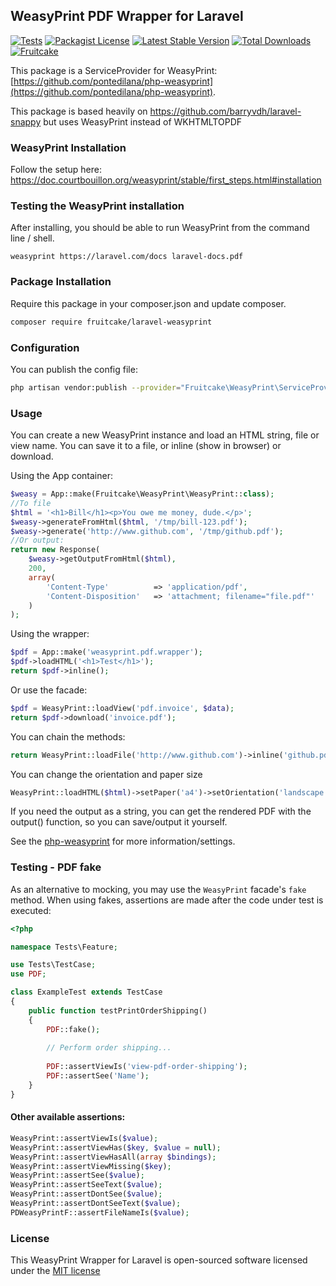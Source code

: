 ## WeasyPrint PDF Wrapper for Laravel
[![Tests](https://github.com/fruitcake/laravel-weasyprint/workflows/Tests/badge.svg)](https://github.com/fruitcake/laravel-weasyprint/actions)
[![Packagist License](https://poser.pugx.orgfruitcake/laravel-weasyprint/license.png)](http://choosealicense.com/licenses/mit/)
[![Latest Stable Version](https://poser.pugx.org/fruitcake/laravel-weasyprint/version.png)](https://packagist.org/packages/fruitcake/laravel-weasyprint)
[![Total Downloads](https://poser.pugx.org/fruitcake/laravel-weasyprint/d/total.png)](https://packagist.org/packages/fruitcake/laravel-weasyprint)
[![Fruitcake](https://img.shields.io/badge/Powered%20By-Fruitcake-b2bc35.svg)](https://fruitcake.nl/)

This package is a ServiceProvider for WeasyPrint: [https://github.com/pontedilana/php-weasyprint](https://github.com/pontedilana/php-weasyprint).

This package is based heavily on https://github.com/barryvdh/laravel-snappy but uses WeasyPrint instead of WKHTMLTOPDF

### WeasyPrint Installation

Follow the setup here: https://doc.courtbouillon.org/weasyprint/stable/first_steps.html#installation

### Testing the WeasyPrint installation

After installing, you should be able to run WeasyPrint from the command line / shell.

```shell
weasyprint https://laravel.com/docs laravel-docs.pdf
```

### Package Installation

Require this package in your composer.json and update composer.

```bash
composer require fruitcake/laravel-weasyprint
```

### Configuration

You can publish the config file:

```bash
php artisan vendor:publish --provider="Fruitcake\WeasyPrint\ServiceProvider"
```

### Usage

You can create a new WeasyPrint instance and load an HTML string, file or view name. You can save it to a file, or inline (show in browser) or download.

Using the App container:

```php
$weasy = App::make(Fruitcake\WeasyPrint\WeasyPrint::class);
//To file
$html = '<h1>Bill</h1><p>You owe me money, dude.</p>';
$weasy->generateFromHtml($html, '/tmp/bill-123.pdf');
$weasy->generate('http://www.github.com', '/tmp/github.pdf');
//Or output:
return new Response(
    $weasy->getOutputFromHtml($html),
    200,
    array(
        'Content-Type'          => 'application/pdf',
        'Content-Disposition'   => 'attachment; filename="file.pdf"'
    )
);
```

Using the wrapper:

```php
$pdf = App::make('weasyprint.pdf.wrapper');
$pdf->loadHTML('<h1>Test</h1>');
return $pdf->inline();
```

Or use the facade:

```php
$pdf = WeasyPrint::loadView('pdf.invoice', $data);
return $pdf->download('invoice.pdf');
```

You can chain the methods:

```php
return WeasyPrint::loadFile('http://www.github.com')->inline('github.pdf');
```

You can change the orientation and paper size

```php
WeasyPrint::loadHTML($html)->setPaper('a4')->setOrientation('landscape')->setOption('margin-bottom', 0)->save('myfile.pdf')
```

If you need the output as a string, you can get the rendered PDF with the output() function, so you can save/output it yourself.

See the [php-weasyprint](https://github.com/pontedilana/php-weasyprint) for more information/settings.

### Testing - PDF fake

As an alternative to mocking, you may use the `WeasyPrint` facade's `fake` method. When using fakes, assertions are made after the code under test is executed:

```php
<?php

namespace Tests\Feature;

use Tests\TestCase;
use PDF;

class ExampleTest extends TestCase
{
    public function testPrintOrderShipping()
    {
        PDF::fake();
        
        // Perform order shipping...
        
        PDF::assertViewIs('view-pdf-order-shipping');
        PDF::assertSee('Name');
    }
}
```

#### Other available assertions:

```php
WeasyPrint::assertViewIs($value);
WeasyPrint::assertViewHas($key, $value = null);
WeasyPrint::assertViewHasAll(array $bindings);
WeasyPrint::assertViewMissing($key);
WeasyPrint::assertSee($value);
WeasyPrint::assertSeeText($value);
WeasyPrint::assertDontSee($value);
WeasyPrint::assertDontSeeText($value);
PDWeasyPrintF::assertFileNameIs($value);
```

### License

This WeasyPrint Wrapper for Laravel is open-sourced software licensed under the [MIT license](http://opensource.org/licenses/MIT)
